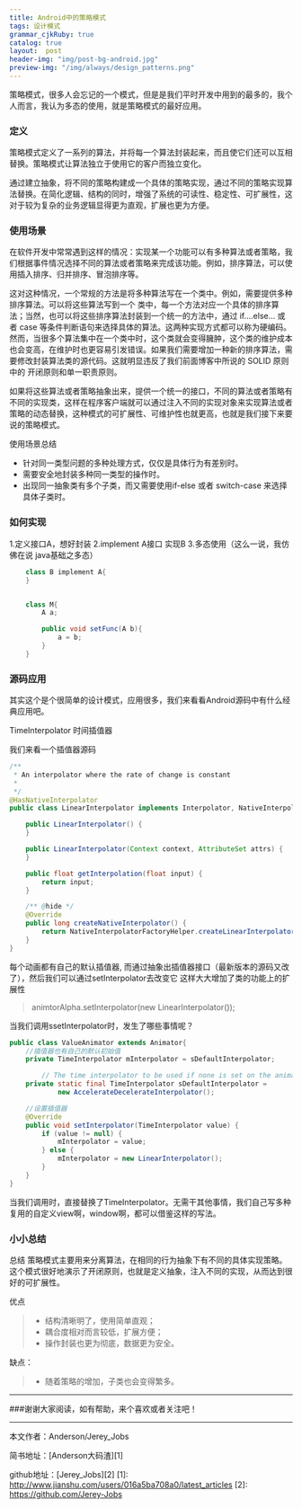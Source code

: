 ```yaml
---
title: Android中的策略模式
tags: 设计模式
grammar_cjkRuby: true
catalog: true
layout:  post
header-img: "img/post-bg-android.jpg"
preview-img: "/img/always/design_patterns.png"
---
```


策略模式，很多人会忘记的一个模式，但是是我们平时开发中用到的最多的，我个人而言，我认为多态的使用，就是策略模式的最好应用。

### 定义

策略模式定义了一系列的算法，并将每一个算法封装起来，而且使它们还可以互相替换。策略模式让算法独立于使用它的客户而独立变化。

通过建立抽象，将不同的策略构建成一个具体的策略实现，通过不同的策略实现算法替换。在简化逻辑、结构的同时，增强了系统的可读性、稳定性、可扩展性，这对于较为复杂的业务逻辑显得更为直观，扩展也更为方便。

### 使用场景

在软件开发中常常遇到这样的情况：实现某一个功能可以有多种算法或者策略，我们根据事件情况选择不同的算法或者策略来完成该功能。例如，排序算法，可以使用插入排序、归并排序、冒泡排序等。

这对这种情况，一个常规的方法是将多种算法写在一个类中。例如，需要提供多种排序算法。可以将这些算法写到一个 类中，每一个方法对应一个具体的排序算法；当然，也可以将这些排序算法封装到一个统一的方法中，通过 if….else… 或者 case 等条件判断语句来选择具体的算法。这两种实现方式都可以称为硬编码。然而，当很多个算法集中在一个类中时，这个类就会变得臃肿，这个类的维护成本也会变高，在维护时也更容易引发错误。如果我们需要增加一种新的排序算法，需要修改封装算法类的源代码。这就明显违反了我们前面博客中所说的 SOLID 原则中的 开闭原则和单一职责原则。

如果将这些算法或者策略抽象出来，提供一个统一的接口，不同的算法或者策略有不同的实现类，这样在程序客户端就可以通过注入不同的实现对象来实现算法或者策略的动态替换，这种模式的可扩展性、可维护性也就更高，也就是我们接下来要说的策略模式。

使用场景总结

 - 针对同一类型问题的多种处理方式，仅仅是具体行为有差别时。
 - 需要安全地封装多种同一类型的操作时。
 - 出现同一抽象类有多个子类，而又需要使用if-else 或者 switch-case 来选择具体子类时。

### 如何实现

1.定义接口A，想好封装
2.implement A接口 实现B
3.多态使用（这么一说，我仿佛在说 java基础之多态）

``` java
    class B implement A{
    }


    class M{
        A a;

        public void setFunc(A b){
            a = b;
        }
    }
```
### 源码应用
其实这个是个很简单的设计模式，应用很多，我们来看看Android源码中有什么经典应用吧。

TimeInterpolator 时间插值器

我们来看一个插值器源码

``` java
/**
 * An interpolator where the rate of change is constant
 *
 */  
@HasNativeInterpolator  
public class LinearInterpolator implements Interpolator, NativeInterpolatorFactory {  

    public LinearInterpolator() {  
    }  

    public LinearInterpolator(Context context, AttributeSet attrs) {  
    }  

    public float getInterpolation(float input) {  
        return input;  
    }  

    /** @hide */  
    @Override  
    public long createNativeInterpolator() {  
        return NativeInterpolatorFactoryHelper.createLinearInterpolator();  
    }  
}
```



每个动画都有自己的默认插值器, 而通过抽象出插值器接口（最新版本的源码又改了），然后我们可以通过setInterpolator去改变它
这样大大增加了类的功能上的扩展性
> animtorAlpha.setInterpolator(new LinearInterpolator());

当我们调用ssetInterpolator时，发生了哪些事情呢？

``` java
public class ValueAnimator extends Animator{
    //插值器也有自己的默认初始值
    private TimeInterpolator mInterpolator = sDefaultInterpolator;

        // The time interpolator to be used if none is set on the animation
    private static final TimeInterpolator sDefaultInterpolator =
            new AccelerateDecelerateInterpolator();

    //设置插值器
    @Override
    public void setInterpolator(TimeInterpolator value) {
        if (value != null) {
            mInterpolator = value;
        } else {
            mInterpolator = new LinearInterpolator();
        }
    }
}
```

当我们调用时，直接替换了TimeInterpolator。无需干其他事情，我们自己写多种复用的自定义view啊，window啊，都可以借鉴这样的写法。


### 小小总结

总结
策略模式主要用来分离算法，在相同的行为抽象下有不同的具体实现策略。这个模式很好地演示了开闭原则，也就是定义抽象，注入不同的实现，从而达到很好的可扩展性。

优点
>   -  结构清晰明了，使用简单直观；
>   -  耦合度相对而言较低，扩展方便；
>   -  操作封装也更为彻底，数据更为安全。

缺点：
>   -  随着策略的增加，子类也会变得繁多。



 ----------
 ###谢谢大家阅读，如有帮助，来个喜欢或者关注吧！

 ----------
 本文作者：Anderson/Jerey_Jobs

 简书地址：[Anderson大码渣][1]

 github地址：[Jerey_Jobs][2]
  [1]: http://www.jianshu.com/users/016a5ba708a0/latest_articles
  [2]: https://github.com/Jerey-Jobs
